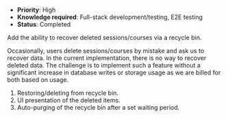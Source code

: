 * **Priority**: High
* **Knowledge required**: Full-stack development/testing, E2E testing
* **Status**: Completed

Add the ability to recover deleted sessions/courses via a recycle bin.

Occasionally, users delete sessions/courses by mistake and ask us to recover data. In the current implementation, there is no way to recover deleted data. The challenge is to implement such a feature without a significant increase in database writes or storage usage as we are billed for both based on usage.

1. Restoring/deleting from recycle bin.
1. UI presentation of the deleted items.
1. Auto-purging of the recycle bin after a set waiting period.
